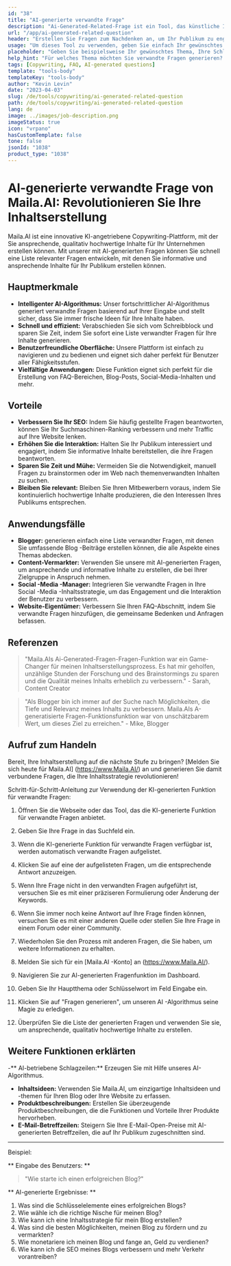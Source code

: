 ```yaml
---
id: "38"
title: "AI-generierte verwandte Frage"
description: "Ai-Generated-Related-Frage ist ein Tool, das künstliche Intelligenz verwendet, um automatisch relevante und ansprechende Fragen zu erstellen, die auf einem bestimmten Thema oder Schlüsselwörtern basieren.  Dieses Tool eignet sich perfekt zum Generieren von FAQ -Abschnitten, Diskussionsforen, Inhalten in sozialen Medien und mehr, um sicherzustellen, dass Sie die wichtigsten Bedenken Ihrer Zielgruppe ansprechen."
url: "/app/ai-generated-related-question"
header: "Erstellen Sie Fragen zum Nachdenken an, um Ihr Publikum zu engagieren."
usage: "Um dieses Tool zu verwenden, geben Sie einfach Ihr gewünschtes Thema, Schlüsselwörter oder Schlüsselpunkte ein.  Unsere KI generiert dann eine Reihe von gut gefertigten, relevanten und ansprechenden Fragen, die auf Ihrer Eingabe basieren."
placeholder: "Geben Sie beispielsweise Ihr gewünschtes Thema, Ihre Schlüsselwörter oder Schlüsselpunkte ein: \ n \ ntopic: Social Media Marketing \ Nkeywords: Facebook, Instagram, Twitter, LinkedIn \ n \ n"
help_hint: "Für welches Thema möchten Sie verwandte Fragen generieren?  Geben Sie einige Keywords in Bezug auf das Thema ein und wir erstellen eine Liste mit ansprechenden Fragen, die auf Ihren Eingaben basieren.  Es wird empfohlen, einen bestimmten Fokus oder Aspekt bereitzustellen, den die Fragen beantworten möchten."
tags: [Copywriting, FAQ, AI-generated questions]
template: "tools-body"
templateKey: "tools-body"
author: "Kevin Levin"
date: "2023-04-03"
slug: /de/tools/copywriting/ai-generated-related-question
path: /de/tools/copywriting/ai-generated-related-question
lang: de
image: ../images/job-description.png
imageStatus: true
icon: "vrpano"
hasCustomTemplate: false
tone: false
jsonId: "1038"
product_type: "1038"
---
```


# AI-generierte verwandte Frage von Maila.AI: Revolutionieren Sie Ihre Inhaltserstellung

Maila.AI ist eine innovative KI-angetriebene Copywriting-Plattform, mit der Sie ansprechende, qualitativ hochwertige Inhalte für Ihr Unternehmen erstellen können. Mit unserer mit AI-generierten Fragen können Sie schnell eine Liste relevanter Fragen entwickeln, mit denen Sie informative und ansprechende Inhalte für Ihr Publikum erstellen können.

## Hauptmerkmale

- **Intelligenter AI-Algorithmus:** Unser fortschrittlicher AI-Algorithmus generiert verwandte Fragen basierend auf Ihrer Eingabe und stellt sicher, dass Sie immer frische Ideen für Ihre Inhalte haben.
- **Schnell und effizient:** Verabschieden Sie sich vom Schreibblock und sparen Sie Zeit, indem Sie sofort eine Liste verwandter Fragen für Ihre Inhalte generieren.
- **Benutzerfreundliche Oberfläche:** Unsere Plattform ist einfach zu navigieren und zu bedienen und eignet sich daher perfekt für Benutzer aller Fähigkeitsstufen.
- **Vielfältige Anwendungen:** Diese Funktion eignet sich perfekt für die Erstellung von FAQ-Bereichen, Blog-Posts, Social-Media-Inhalten und mehr.

## Vorteile

- **Verbessern Sie Ihr SEO:** Indem Sie häufig gestellte Fragen beantworten, können Sie Ihr Suchmaschinen-Ranking verbessern und mehr Traffic auf Ihre Website lenken.
- **Erhöhen Sie die Interaktion:** Halten Sie Ihr Publikum interessiert und engagiert, indem Sie informative Inhalte bereitstellen, die ihre Fragen beantworten.
- **Sparen Sie Zeit und Mühe:** Vermeiden Sie die Notwendigkeit, manuell Fragen zu brainstormen oder im Web nach themenverwandten Inhalten zu suchen.
- **Bleiben Sie relevant:** Bleiben Sie Ihren Mitbewerbern voraus, indem Sie kontinuierlich hochwertige Inhalte produzieren, die den Interessen Ihres Publikums entsprechen.

## Anwendungsfälle

- **Blogger:** generieren einfach eine Liste verwandter Fragen, mit denen Sie umfassende Blog -Beiträge erstellen können, die alle Aspekte eines Themas abdecken.
- **Content-Vermarkter:** Verwenden Sie unsere mit AI-generierten Fragen, um ansprechende und informative Inhalte zu erstellen, die bei Ihrer Zielgruppe in Anspruch nehmen.
- **Social -Media -Manager:** Integrieren Sie verwandte Fragen in Ihre Social -Media -Inhaltsstrategie, um das Engagement und die Interaktion der Benutzer zu verbessern.
- **Website-Eigentümer:** Verbessern Sie Ihren FAQ-Abschnitt, indem Sie verwandte Fragen hinzufügen, die gemeinsame Bedenken und Anfragen befassen.

## Referenzen

> "Maila.AIs Ai-Generated-Fragen-Fragen-Funktion war ein Game-Changer für meinen Inhaltserstellungsprozess. Es hat mir geholfen, unzählige Stunden der Forschung und des Brainstormings zu sparen und die Qualität meines Inhalts erheblich zu verbessern." - Sarah, Content Creator

> "Als Blogger bin ich immer auf der Suche nach Möglichkeiten, die Tiefe und Relevanz meines Inhalts zu verbessern. Maila.AIs A-generatisierte Fragen-Funktionsfunktion war von unschätzbarem Wert, um dieses Ziel zu erreichen." - Mike, Blogger

## Aufruf zum Handeln

Bereit, Ihre Inhaltserstellung auf die nächste Stufe zu bringen? [Melden Sie sich heute für Maila.AI] (https://www.Maila.AI/) an und generieren Sie damit verbundene Fragen, die Ihre Inhaltsstrategie revolutionieren!

Schritt-für-Schritt-Anleitung zur Verwendung der KI-generierten Funktion für verwandte Fragen:

1. Öffnen Sie die Webseite oder das Tool, das die KI-generierte Funktion für verwandte Fragen anbietet.
2. Geben Sie Ihre Frage in das Suchfeld ein.
3. Wenn die KI-generierte Funktion für verwandte Fragen verfügbar ist, werden automatisch verwandte Fragen aufgelistet.
4. Klicken Sie auf eine der aufgelisteten Fragen, um die entsprechende Antwort anzuzeigen.
5. Wenn Ihre Frage nicht in den verwandten Fragen aufgeführt ist, versuchen Sie es mit einer präziseren Formulierung oder Änderung der Keywords.
6. Wenn Sie immer noch keine Antwort auf Ihre Frage finden können, versuchen Sie es mit einer anderen Quelle oder stellen Sie Ihre Frage in einem Forum oder einer Community.
7. Wiederholen Sie den Prozess mit anderen Fragen, die Sie haben, um weitere Informationen zu erhalten.

8. Melden Sie sich für ein [Maila.AI -Konto] an (https://www.Maila.AI/).
9. Navigieren Sie zur AI-generierten Fragenfunktion im Dashboard.
10. Geben Sie Ihr Hauptthema oder Schlüsselwort im Feld Eingabe ein.
11. Klicken Sie auf "Fragen generieren", um unseren AI -Algorithmus seine Magie zu erledigen.
12. Überprüfen Sie die Liste der generierten Fragen und verwenden Sie sie, um ansprechende, qualitativ hochwertige Inhalte zu erstellen.

## Weitere Funktionen erklärten

-** AI-betriebene Schlagzeilen:** Erzeugen Sie mit Hilfe unseres AI-Algorithmus.

- **Inhaltsideen:** Verwenden Sie Maila.AI, um einzigartige Inhaltsideen und -themen für Ihren Blog oder Ihre Website zu erfassen.
- **Produktbeschreibungen:** Erstellen Sie überzeugende Produktbeschreibungen, die die Funktionen und Vorteile Ihrer Produkte hervorheben.
- **E-Mail-Betreffzeilen:** Steigern Sie Ihre E-Mail-Open-Preise mit AI-generierten Betreffzeilen, die auf Ihr Publikum zugeschnitten sind.

---

Beispiel:

** Eingabe des Benutzers: **

> "Wie starte ich einen erfolgreichen Blog?"

** AI-generierte Ergebnisse: **

1.  Was sind die Schlüsselelemente eines erfolgreichen Blogs?
2.  Wie wähle ich die richtige Nische für meinen Blog?
3.  Wie kann ich eine Inhaltsstrategie für mein Blog erstellen?
4.  Was sind die besten Möglichkeiten, meinen Blog zu fördern und zu vermarkten?
5.  Wie monetariere ich meinen Blog und fange an, Geld zu verdienen?
6.  Wie kann ich die SEO meines Blogs verbessern und mehr Verkehr vorantreiben?
